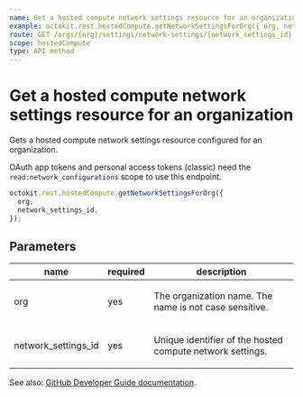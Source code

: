 ```yaml
---
name: Get a hosted compute network settings resource for an organization
example: octokit.rest.hostedCompute.getNetworkSettingsForOrg({ org, network_settings_id })
route: GET /orgs/{org}/settings/network-settings/{network_settings_id}
scope: hostedCompute
type: API method
---
```


# Get a hosted compute network settings resource for an organization

Gets a hosted compute network settings resource configured for an organization.

OAuth app tokens and personal access tokens (classic) need the `read:network_configurations` scope to use this endpoint.

```js
octokit.rest.hostedCompute.getNetworkSettingsForOrg({
  org,
  network_settings_id,
});
```

## Parameters

<table>
  <thead>
    <tr>
      <th>name</th>
      <th>required</th>
      <th>description</th>
    </tr>
  </thead>
  <tbody>
    <tr><td>org</td><td>yes</td><td>

The organization name. The name is not case sensitive.

</td></tr>
<tr><td>network_settings_id</td><td>yes</td><td>

Unique identifier of the hosted compute network settings.

</td></tr>
  </tbody>
</table>

See also: [GitHub Developer Guide documentation](https://docs.github.com/rest/orgs/network-configurations#get-a-hosted-compute-network-settings-resource-for-an-organization).
